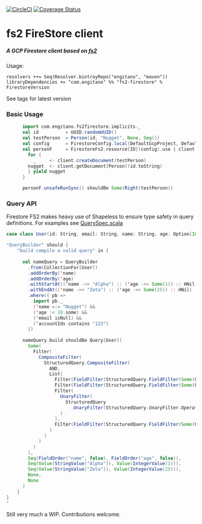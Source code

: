 [![CircleCI](https://circleci.com/gh/Engitano/fs2-firestore.svg?style=svg)](https://circleci.com/gh/Engitano/fs2-firestore)
[![Coverage Status](https://coveralls.io/repos/github/Engitano/fs2-firestore/badge.svg)](https://coveralls.io/github/Engitano/fs2-firestore)
# fs2 FireStore client

##### A GCP Firestore client based on [fs2](https://fs2.io/guide.html)


Usage:

```sbtshell
resolvers ++= Seq(Resolver.bintrayRepo("engitano", "maven"))
libraryDependencies += "com.engitano" %% "fs2-firestore" % FirestoreVersion
```
See tags for latest version


### Basic Usage
```scala
      import com.engitano.fs2firestore.implicits._
      val id          = UUID.randomUUID()
      val testPerson  = Person(id, "Nugget", None, Seq())
      val config      = FirestoreConfig.local(DefaultGcpProject, DefaultPubsubPort)
      val personF     = FirestoreFs2.resource[IO](config).use { client =>
        for {
          _     <- client.createDocument(testPerson)
        nugget  <- client.getDocument[Person](id.toString)
        } yield nugget
      }

      personF.unsafeRunSync() shouldBe Some(Right(testPerson))
```

### Query API
Firestore FS2 makes heavy use of Shapeless to ensure type safety in query definitions.
For examples see [QuerySpec.scala](./src/test//scala/com/engitano/fs2firestore/QuerySpec.scala)

```scala
case class User(id: String, email: String, name: String, age: Option[Int], accountIds: Seq[String])

"QueryBuilder" should {
    "build compile a valid query" in {
    
      val nameQuery = QueryBuilder
        .from(CollectionFor[User])
        .addOrderBy('name)
        .addOrderBy('age)
        .withStartAt(('name ->> "Alpha") :: ('age ->> Some(1)) :: HNil)
        .withEndAt(('name ->> "Zeta") :: ('age ->> Some(25)) :: HNil)
        .where({ pb =>
          import pb._
          ('name =:= "Nugget") &&
          ('age :< 18.some) &&
          ('email isNull) &&
          ('accountIds contains "123")
        })
    
      nameQuery.build shouldBe Query[User](
        Some(
          Filter(
            CompositeFilter(
              StructuredQuery.CompositeFilter(
                AND,
                List(
                  Filter(FieldFilter(StructuredQuery.FieldFilter(Some(FieldReference("name")), EQUAL, Some(Value(StringValue("Nugget")))))),
                  Filter(FieldFilter(StructuredQuery.FieldFilter(Some(FieldReference("age")), LESS_THAN, Some(Value(IntegerValue(18)))))),
                  Filter(
                    UnaryFilter(
                      StructuredQuery
                        .UnaryFilter(StructuredQuery.UnaryFilter.Operator.IS_NULL, StructuredQuery.UnaryFilter.OperandType.Field(FieldReference("email")))
                    )
                  ),
                  Filter(FieldFilter(StructuredQuery.FieldFilter(Some(FieldReference("accountIds")), ARRAY_CONTAINS, Some(Value(StringValue("123"))))))
                )
              )
            )
          )
        ),
        Seq(FieldOrder("name", false), FieldOrder("age", false)),
        Seq(Value(StringValue("Alpha")), Value(IntegerValue(1))),
        Seq(Value(StringValue("Zeta")), Value(IntegerValue(25))),
        None,
        None
      )
    }
}
'
```

Still very much a WIP. Contributions welcome.
